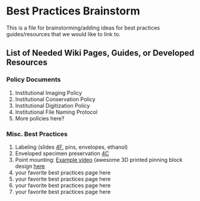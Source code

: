 # Best Practices Brainstorm 
This is a file for brainstorming/adding ideas for best practices guides/resources that we would like to link to. 

## List of Needed Wiki Pages, Guides, or Developed Resources

### Policy Documents
1.  Institutional Imaging Policy
2.  Institutional Conservation Policy
3.  Institutional Digitization Policy
4.  Institutional File Naming Protocol
5.  More policies here?

### Misc. Best Practices
1. Labeling (slides [4F](https://github.com/EntCollNet/BugFlow/blob/master/modules/module_4/module_4F.md), pins, envelopes, ethanol)
2. Enveloped specimen preservation [4C](https://github.com/EntCollNet/BugFlow/blob/master/modules/module_4/module_4C.md)
3. Point mounting: [Example video](https://www.youtube.com/watch?v=ckCwY8SDMe4) (awesome 3D printed pinning block design [here](https://subulatepalpomere.com/2021/09/21/pointing-and-pinning-block-v6/)
4. your favorite best practices page here
5. your favorite best practices page here
6. your favorite best practices page here
7. your favorite best practices page here
